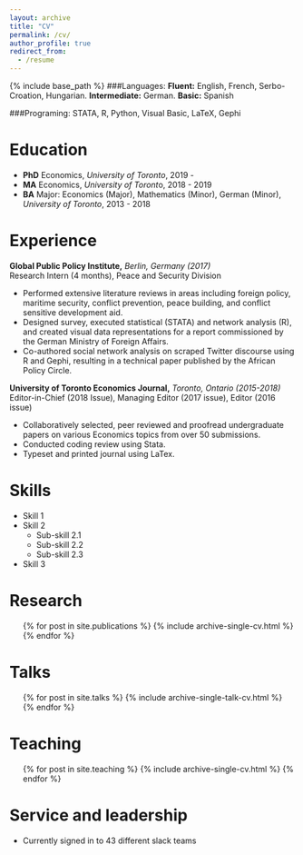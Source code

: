 ```yaml
---
layout: archive
title: "CV"
permalink: /cv/
author_profile: true
redirect_from:
  - /resume
---
```


{% include base_path %}
###Languages:
**Fluent:** English, French, Serbo-Croation, Hungarian. **Intermediate:** German. **Basic:** Spanish

###Programing:
STATA, R, Python, Visual Basic, LaTeX, Gephi


Education
======
* **PhD** Economics, _University of Toronto_, 2019 - 
* **MA** Economics, *University of Toront*o, 2018 - 2019
* **BA** Major: Economics (Major), Mathematics (Minor), German (Minor), _University of Toronto_, 2013 - 2018

Experience
======

**Global Public Policy Institute,** _Berlin, Germany (2017)_ <br>
Research Intern (4 months), Peace and Security Division

* Performed extensive literature reviews in areas including foreign policy, maritime security, conflict prevention, peace building, and conflict sensitive development aid.
* Designed survey, executed statistical (STATA) and network analysis (R), and created visual data representations for a report commissioned by the German Ministry of Foreign Affairs. 
* Co-authored social network analysis on scraped Twitter discourse using R and Gephi, resulting in a technical paper published by the African Policy Circle.


**University of Toronto Economics Journal,** _Toronto, Ontario (2015-2018)_<br>
Editor-in-Chief (2018 Issue),  Managing Editor (2017 issue), Editor (2016 issue)
* Collaboratively selected, peer reviewed and proofread undergraduate papers on various Economics topics from over 50 submissions.
* Conducted coding review using Stata.
* Typeset and printed journal using LaTex.

Skills
======
* Skill 1
* Skill 2
  * Sub-skill 2.1
  * Sub-skill 2.2
  * Sub-skill 2.3
* Skill 3

Research
======
  <ul>{% for post in site.publications %}
    {% include archive-single-cv.html %}
  {% endfor %}</ul>
  
Talks
======
  <ul>{% for post in site.talks %}
    {% include archive-single-talk-cv.html %}
  {% endfor %}</ul>
  
Teaching
======
  <ul>{% for post in site.teaching %}
    {% include archive-single-cv.html %}
  {% endfor %}</ul>
  
Service and leadership
======
* Currently signed in to 43 different slack teams
